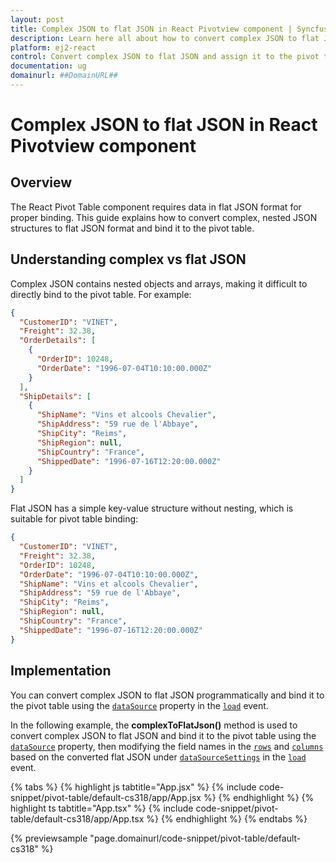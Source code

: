 ```yaml
---
layout: post
title: Complex JSON to flat JSON in React Pivotview component | Syncfusion
description: Learn here all about how to convert complex JSON to flat JSON and assign it to the pivot table in Syncfusion React of Syncfusion Essential JS 2 and more.
platform: ej2-react
control: Convert complex JSON to flat JSON and assign it to the pivot table 
documentation: ug
domainurl: ##DomainURL##
---
```


<!-- markdownlint-disable MD009 -->

# Complex JSON to flat JSON in React Pivotview component

## Overview

The React Pivot Table component requires data in flat JSON format for proper binding. This guide explains how to convert complex, nested JSON structures to flat JSON format and bind it to the pivot table.

## Understanding complex vs flat JSON

Complex JSON contains nested objects and arrays, making it difficult to directly bind to the pivot table. For example:

```json
{
  "CustomerID": "VINET",
  "Freight": 32.38,
  "OrderDetails": [
    {
      "OrderID": 10248,
      "OrderDate": "1996-07-04T10:10:00.000Z"
    }
  ],
  "ShipDetails": [
    {
      "ShipName": "Vins et alcools Chevalier",
      "ShipAddress": "59 rue de l'Abbaye",
      "ShipCity": "Reims",
      "ShipRegion": null,
      "ShipCountry": "France",
      "ShippedDate": "1996-07-16T12:20:00.000Z"
    }
  ]
}
```

Flat JSON has a simple key-value structure without nesting, which is suitable for pivot table binding:

```json
{
  "CustomerID": "VINET",
  "Freight": 32.38,
  "OrderID": 10248,
  "OrderDate": "1996-07-04T10:10:00.000Z",
  "ShipName": "Vins et alcools Chevalier",
  "ShipAddress": "59 rue de l'Abbaye",
  "ShipCity": "Reims",
  "ShipRegion": null,
  "ShipCountry": "France",
  "ShippedDate": "1996-07-16T12:20:00.000Z"
}
```

## Implementation

You can convert complex JSON to flat JSON programmatically and bind it to the pivot table using the [`dataSource`](https://ej2.syncfusion.com/react/documentation/api/pivotview/dataSourceSettings/#datasource) property in the [`load`](https://ej2.syncfusion.com/react/documentation/api/pivotview/#load) event.

In the following example, the **complexToFlatJson()** method is used to convert complex JSON to flat JSON and bind it to the pivot table using the [`dataSource`](https://ej2.syncfusion.com/react/documentation/api/pivotview/dataSourceSettings/#datasource) property, then modifying the field names in the [`rows`](https://ej2.syncfusion.com/react/documentation/api/pivotview/dataSourceSettingsModel/#rows) and [`columns`](https://ej2.syncfusion.com/react/documentation/api/pivotview/dataSourceSettingsModel/#columns) based on the converted flat JSON under [`dataSourceSettings`](https://ej2.syncfusion.com/react/documentation/api/pivotview/#datasourcesettings) in the [`load`](https://ej2.syncfusion.com/react/documentation/api/pivotview/#load) event.

{% tabs %}
{% highlight js tabtitle="App.jsx" %}
{% include code-snippet/pivot-table/default-cs318/app/App.jsx %}
{% endhighlight %}
{% highlight ts tabtitle="App.tsx" %}
{% include code-snippet/pivot-table/default-cs318/app/App.tsx %}
{% endhighlight %}
{% endtabs %}

{% previewsample "page.domainurl/code-snippet/pivot-table/default-cs318" %}